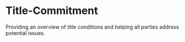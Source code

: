 # Title-Commitment
Providing an overview of title conditions and helping all parties address potential issues.
